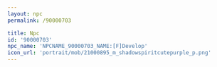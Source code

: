 ```yaml
---
layout: npc
permalink: /90000703

title: Npc
id: '90000703'
npc_name: 'NPCNAME_90000703_NAME:[F]Develop'
icon_url: 'portrait/mob/21000895_m_shadowspiritcutepurple_p.png'
---
```

